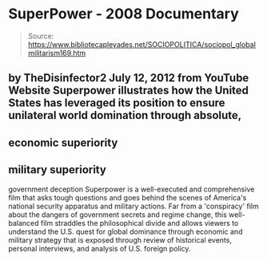 # SuperPower - 2008 Documentary

> Source: https://www.bibliotecapleyades.net/SOCIOPOLITICA/sociopol_globalmilitarism169.htm

by
TheDisinfector2
July 12, 2012
from
YouTube Website
Superpower illustrates how the United States has leveraged its position to
ensure unilateral world domination through absolute,
-
economic superiority
-
military
superiority
-
government deception
Superpower is a well-executed and comprehensive film that asks tough
questions and goes behind the scenes of America's national security
apparatus and military actions.
Far from a 'conspiracy' film about the
dangers of government secrets and regime change, this well-balanced film
straddles the philosophical divide and allows viewers to understand the U.S.
quest for global dominance through economic and military strategy that is
exposed through review of historical events, personal interviews, and
analysis of U.S. foreign policy.
